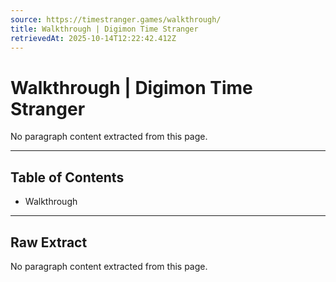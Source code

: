 ```yaml
---
source: https://timestranger.games/walkthrough/
title: Walkthrough | Digimon Time Stranger
retrievedAt: 2025-10-14T12:22:42.412Z
---
```


# Walkthrough | Digimon Time Stranger

No paragraph content extracted from this page.

---

## Table of Contents

- Walkthrough

---

## Raw Extract

No paragraph content extracted from this page.
